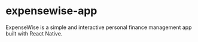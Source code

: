 # expensewise-app
ExpenseWise is a simple and interactive personal finance management app built with React Native.
